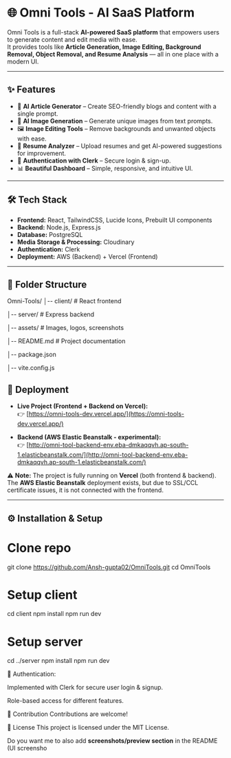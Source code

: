 # 🌐 Omni Tools - AI SaaS Platform

Omni Tools is a full-stack **AI-powered SaaS platform** that empowers users to generate content and edit media with ease.  
It provides tools like **Article Generation, Image Editing, Background Removal, Object Removal, and Resume Analysis** — all in one place with a modern UI.

---

## ✨ Features

- 📝 **AI Article Generator** – Create SEO-friendly blogs and content with a single prompt.  
- 🎨 **AI Image Generation** – Generate unique images from text prompts.  
- 🖼️ **Image Editing Tools** – Remove backgrounds and unwanted objects with ease.  
- 📄 **Resume Analyzer** – Upload resumes and get AI-powered suggestions for improvement.  
- 🔐 **Authentication with Clerk** – Secure login & sign-up.  
- 📊 **Beautiful Dashboard** – Simple, responsive, and intuitive UI.  

---

## 🛠️ Tech Stack

- **Frontend:** React, TailwindCSS, Lucide Icons, Prebuilt UI components  
- **Backend:** Node.js, Express.js  
- **Database:** PostgreSQL  
- **Media Storage & Processing:** Cloudinary  
- **Authentication:** Clerk  
- **Deployment:** AWS (Backend) + Vercel (Frontend)  

---

## 📂 Folder Structure

Omni-Tools/
│-- client/ # React frontend

│-- server/ # Express backend

│-- assets/ # Images, logos, screenshots

│-- README.md # Project documentation

│-- package.json

│-- vite.config.js




## 🚀 Deployment

- **Live Project (Frontend + Backend on Vercel):**  
  👉 [https://omni-tools-dev.vercel.app/](https://omni-tools-dev.vercel.app/)

- **Backend (AWS Elastic Beanstalk - experimental):**  
  👉 [http://omni-tool-backend-env.eba-dmkaqqvh.ap-south-1.elasticbeanstalk.com/](http://omni-tool-backend-env.eba-dmkaqqvh.ap-south-1.elasticbeanstalk.com/)

⚠️ **Note:** The project is fully running on **Vercel** (both frontend & backend).  
The **AWS Elastic Beanstalk** deployment exists, but due to SSL/CCL certificate issues, it is not connected with the frontend.

---

## ⚙️ Installation & Setup

# Clone repo
git clone https://github.com/Ansh-gupta02/OmniTools.git
cd OmniTools

# Setup client
cd client
npm install
npm run dev

# Setup server
cd ../server
npm install
npm run dev



🔐 Authentication:

Implemented with Clerk for secure user login & signup.

Role-based access for different features.


🤝 Contribution
Contributions are welcome!


📜 License
This project is licensed under the MIT License.



Do you want me to also add **screenshots/preview section** in the README (UI screensho

